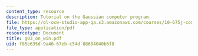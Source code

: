 ```yaml
---
content_type: resource
description: Tutorial on the Gaussian computer program.
file: https://ol-ocw-studio-app-qa.s3.amazonaws.com/courses/10-675j-computational-quantum-mechanics-of-molecular-and-extended-systems-fall-2004/f85e635d9a4667ebc54d88684040b6f8_g03_on_win.pdf
file_type: application/pdf
resourcetype: Document
title: g03_on_win.pdf
uid: f85e635d-9a46-67eb-c54d-88684040b6f8
---
```

